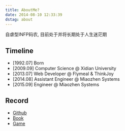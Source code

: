 ```yaml
---
title: AboutMe?
date: 2014-08-10 12:33:39
dstag: about
---
```


自虐型INFP码农, 目前处于并将长期处于人生迷茫期

## Timeline

+ [1992.07] Born
+ [2009.09] Computer Science @ Xidian University 
+ [2013.07] Web Developer @ Flymeal & ThinkJoy
+ [2014.08] Assistant Engineer @ Miaozhen Systems
+ [2015.09] Engineer @ Miaozhen Systems

## Record

+ [Github](https://github.com/superalsrk)
+ [Book](http://book.douban.com/people/38686769/)
+ [Game](http://www.douban.com/people/38686769/games?action=collect)

